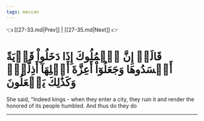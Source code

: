 ```yaml
---
tags: meccan
---
```


👈 [[27-33.md|Prev]] | [[27-35.md|Next]] 👉

# قَالَتۡ إِنَّ ٱلۡمُلُوكَ إِذَا دَخَلُواْ قَرۡيَةً أَفۡسَدُوهَا وَجَعَلُوٓاْ أَعِزَّةَ أَهۡلِهَآ أَذِلَّةٗۚ وَكَذَٰلِكَ يَفۡعَلُونَ

She said, "Indeed kings - when they enter a city, they ruin it and render the honored of its people humbled. And thus do they do

---


